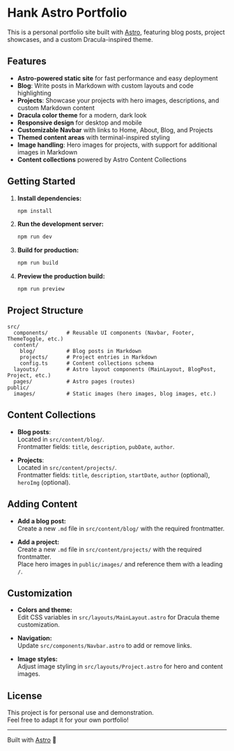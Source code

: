 # Hank Astro Portfolio

This is a personal portfolio site built with [Astro](https://astro.build/), featuring blog posts, project showcases, and a custom Dracula-inspired theme.

## Features

- **Astro-powered static site** for fast performance and easy deployment
- **Blog**: Write posts in Markdown with custom layouts and code highlighting
- **Projects**: Showcase your projects with hero images, descriptions, and custom Markdown content
- **Dracula color theme** for a modern, dark look
- **Responsive design** for desktop and mobile
- **Customizable Navbar** with links to Home, About, Blog, and Projects
- **Themed content areas** with terminal-inspired styling
- **Image handling**: Hero images for projects, with support for additional images in Markdown
- **Content collections** powered by Astro Content Collections

## Getting Started

1. **Install dependencies:**
   ```bash
   npm install
   ```

2. **Run the development server:**
   ```bash
   npm run dev
   ```

3. **Build for production:**
   ```bash
   npm run build
   ```

4. **Preview the production build:**
   ```bash
   npm run preview
   ```

## Project Structure

```
src/
  components/      # Reusable UI components (Navbar, Footer, ThemeToggle, etc.)
  content/
    blog/          # Blog posts in Markdown
    projects/      # Project entries in Markdown
    config.ts      # Content collections schema
  layouts/         # Astro layout components (MainLayout, BlogPost, Project, etc.)
  pages/           # Astro pages (routes)
public/
  images/          # Static images (hero images, blog images, etc.)
```

## Content Collections

- **Blog posts**:  
  Located in `src/content/blog/`.  
  Frontmatter fields: `title`, `description`, `pubDate`, `author`.

- **Projects**:  
  Located in `src/content/projects/`.  
  Frontmatter fields: `title`, `description`, `startDate`, `author` (optional), `heroImg` (optional).

## Adding Content

- **Add a blog post:**  
  Create a new `.md` file in `src/content/blog/` with the required frontmatter.

- **Add a project:**  
  Create a new `.md` file in `src/content/projects/` with the required frontmatter.  
  Place hero images in `public/images/` and reference them with a leading `/`.

## Customization

- **Colors and theme:**  
  Edit CSS variables in `src/layouts/MainLayout.astro` for Dracula theme customization.

- **Navigation:**  
  Update `src/components/Navbar.astro` to add or remove links.

- **Image styles:**  
  Adjust image styling in `src/layouts/Project.astro` for hero and content images.

## License

This project is for personal use and demonstration.  
Feel free to adapt it for your own portfolio!

---

Built with [Astro](https://astro.build/) 🚀